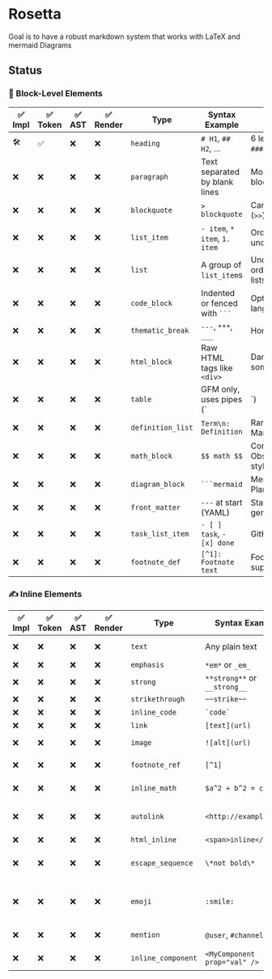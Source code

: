 # Rosetta
Goal is to have a robust markdown system that works with LaTeX and mermaid Diagrams

## Status

### 🧱 Block-Level Elements
| ✅ Impl | ✅ Token | ✅ AST | ✅ Render | Type              | Syntax Example                  | Notes                             |                |
| ------ | ------ | ----- | -------- | ----------------- | ------------------------------- | --------------------------------- | -------------- |
| 🛠️      | ✅      | ❌     | ❌        | `heading`         | `# H1`, `## H2`, …              | 6 levels (`#` to `######`)        |                |
| ❌      | ❌      | ❌     | ❌        | `paragraph`       | Text separated by blank lines   | Most common block                 |                |
| ❌      | ❌      | ❌     | ❌        | `blockquote`      | `> blockquote`                  | Can be nested (`>>`)              |                |
| ❌      | ❌      | ❌     | ❌        | `list_item`       | `- item`, `* item`, `1. item`   | Ordered & unordered               |                |
| ❌      | ❌      | ❌     | ❌        | `list`            | A group of `list_item`s         | Unordered, ordered, or task lists |                |
| ❌      | ❌      | ❌     | ❌        | `code_block`      | Indented or fenced with ` ``` ` | Optional language tag             |                |
| ❌      | ❌      | ❌     | ❌        | `thematic_break`  | `---`, `***`, `___`             | Horizontal rule                   |                |
| ❌      | ❌      | ❌     | ❌        | `html_block`      | Raw HTML tags like `<div>`      | Dangerous in some renderers       |                |
| ❌      | ❌      | ❌     | ❌        | `table`           | GFM only, uses pipes (\`        | \`)                               | Rows and cells |
| ❌      | ❌      | ❌     | ❌        | `definition_list` | `Term\n: Definition`            | Rare, in Markdown Extra           |                |
| ❌      | ❌      | ❌     | ❌        | `math_block`      | `$$ math $$`                    | Common in Obsidian/LaTeX-style    |                |
| ❌      | ❌      | ❌     | ❌        | `diagram_block`   | ` ```mermaid `                  | Mermaid, PlantUML, etc.           |                |
| ❌      | ❌      | ❌     | ❌        | `front_matter`    | `---` at start (YAML)           | Static site generators            |                |
| ❌      | ❌      | ❌     | ❌        | `task_list_item`  | `- [ ] task`, `- [x] done`      | GitHub flavored                   |                |
| ❌      | ❌      | ❌     | ❌        | `footnote_def`    | `[^1]: Footnote text`           | Footnotes support                 |                |


### ✍️ Inline Elements
| ✅ Impl | ✅ Token | ✅ AST | ✅ Render | Type               | Syntax Example               | Notes                          |
| ------ | ------ | ----- | -------- | ------------------ | ---------------------------- | ------------------------------ |
| ❌      | ❌      | ❌     | ❌        | `text`             | Any plain text               | Base content node              |
| ❌      | ❌      | ❌     | ❌        | `emphasis`         | `*em*` or `_em_`             | Italic                         |
| ❌      | ❌      | ❌     | ❌        | `strong`           | `**strong**` or `__strong__` | Bold                           |
| ❌      | ❌      | ❌     | ❌        | `strikethrough`    | `~~strike~~`                 | GFM                            |
| ❌      | ❌      | ❌     | ❌        | `inline_code`      | `` `code` ``                 | One-liner                      |
| ❌      | ❌      | ❌     | ❌        | `link`             | `[text](url)`                | Optional title                 |
| ❌      | ❌      | ❌     | ❌        | `image`            | `![alt](url)`                | Like link with `!`             |
| ❌      | ❌      | ❌     | ❌        | `footnote_ref`     | `[^1]`                       | Refers to footnote             |
| ❌      | ❌      | ❌     | ❌        | `inline_math`      | `$a^2 + b^2 = c^2$`          | KaTeX/LaTeX style              |
| ❌      | ❌      | ❌     | ❌        | `autolink`         | `<http://example.com>`       | Auto-wrapped links             |
| ❌      | ❌      | ❌     | ❌        | `html_inline`      | `<span>inline</span>`        | Raw HTML                       |
| ❌      | ❌      | ❌     | ❌        | `escape_sequence`  | `\*not bold\*`               | Escapes special characters     |
| ❌      | ❌      | ❌     | ❌        | `emoji`            | `:smile:`                    | GitHub / custom parser feature |
| ❌      | ❌      | ❌     | ❌        | `mention`          | `@user`, `#channel`          | Slack-style extensions         |
| ❌      | ❌      | ❌     | ❌        | `inline_component` | `<MyComponent prop="val" />` | JSX-like in MDX                |


